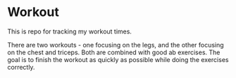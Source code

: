 # Workout

This is repo for tracking my workout times.

There are two workouts - one focusing on the legs, and the other focusing on the chest and triceps. Both are combined with good ab exercises. The goal is to finish the workout as quickly as possible while doing the exercises correctly.

